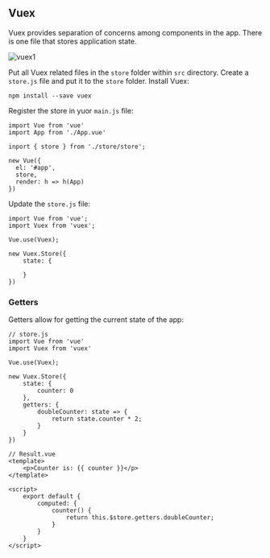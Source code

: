 ## Vuex
Vuex provides separation of concerns among components in the app. There is one file that stores application state.

![vuex1]()

Put all Vuex related files in the `store` folder within `src` directory. Create a `store.js` file and put it to
the `store` folder. Install Vuex:
```
npm install --save vuex
```
Register the store in yuor `main.js` file:
```
import Vue from 'vue'
import App from './App.vue'

inport { store } from './store/store';

new Vue({
  el: '#app',
  store,
  render: h => h(App)
})
```
Update the `store.js` file:
```
import Vue from 'vue';
import Vuex from 'vuex';

Vue.use(Vuex);

new Vuex.Store({
    state: {
        
    }
})
```
### Getters
Getters allow for getting the current state of the app:
```
// store.js
import Vue from 'vue'
import Vuex from 'vuex'

Vue.use(Vuex);

new Vuex.Store({
    state: {
        counter: 0
    },
    getters: {
        doubleCounter: state => {
            return state.counter * 2;
        }
    }
})
```
```
// Result.vue
<template>
    <p>Counter is: {{ counter }}</p>
</template>

<script>
    export default {
        computed: {
            counter() {
                return this.$store.getters.doubleCounter;
            }
        }
    }
</script>
```
